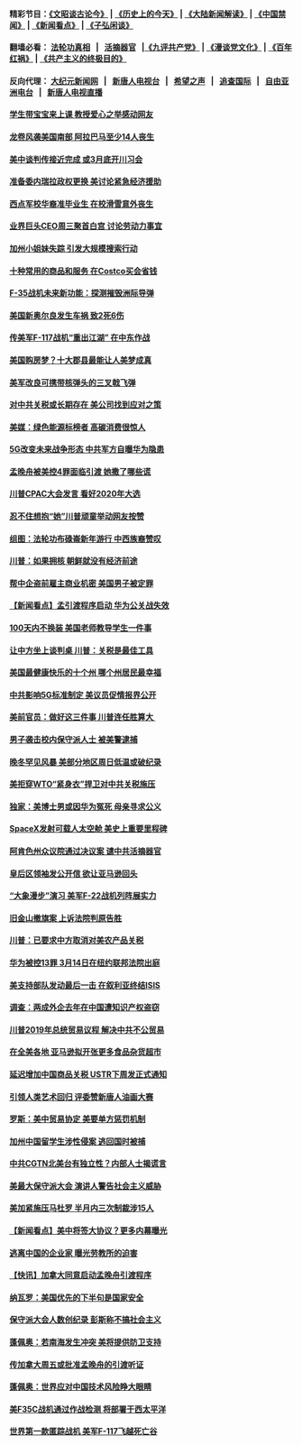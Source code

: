 #### 精彩节目：[《文昭谈古论今》](http://155.138.205.71/wenzhao) | [《历史上的今天》](http://155.138.205.71/today-in-history) | [《大陆新闻解读》](http://155.138.205.71/ntdtv-comedy) | [《中国禁闻》](http://155.138.205.71/ntdtv-news) | [《新闻看点》](http://155.138.205.71/news-insight) | [《子弘闲谈》](http://155.138.205.71/zihongxiantan/) 

 #### 翻墙必看： [法轮功真相](http://155.138.205.71:10000/videos/truth.html) &nbsp;&nbsp;|&nbsp;&nbsp; [活摘器官](http://155.138.205.71:10000/videos/res/Organs/) &nbsp;&nbsp;|[《九评共产党》](http://155.138.205.71:10000/videos/jiuping) | [《漫谈党文化》](http://155.138.205.71:10000/videos/mtdwh) | [《百年红祸》](http://155.138.205.71:10000/videos/bnhh) | [《共产主义的终极目的》](http://155.138.205.71:10000/videos/res/zjmd) 

 #### 反向代理： [大纪元新闻网](http://155.138.205.71:10080/) &nbsp;&nbsp;|&nbsp;&nbsp; [新唐人电视台](http://155.138.205.71:8000/) &nbsp;&nbsp;|&nbsp;&nbsp; [希望之声](http://155.138.205.71:8200/) &nbsp;&nbsp;|&nbsp;&nbsp; [追查国际](http://155.138.205.71:10010/) &nbsp;&nbsp;|&nbsp;&nbsp; [自由亚洲电台](http://155.138.205.71:9800/) &nbsp;&nbsp;|&nbsp;&nbsp; [新唐人电视直播](http://155.138.205.71/) 

#### [学生带宝宝来上课 教授爱心之举感动网友](../pages/nsc412/n11086804.md?t=03040636) 

#### [龙卷风袭美国南部 阿拉巴马至少14人丧生](../pages/nsc412/n11087008.md?t=03040636) 

#### [美中谈判传接近完成 或3月底开川习会](../pages/nsc412/n11086539.md?t=03040636) 

#### [准备委内瑞拉政权更换 美讨论紧急经济援助](../pages/nsc412/n11086396.md?t=03040636) 

#### [西点军校华裔准毕业生 在校滑雪意外丧生](../pages/nsc412/n11086343.md?t=03040636) 

#### [业界巨头CEO周三聚首白宫 讨论劳动力事宜](../pages/nsc412/n11086331.md?t=03040636) 

#### [加州小姐妹失踪 引发大规模搜索行动](../pages/nsc412/n11086302.md?t=03040636) 

#### [十种常用的商品和服务 在Costco买会省钱](../pages/nsc412/n11083409.md?t=03040636) 

#### [F-35战机未来新功能：探测摧毁洲际导弹](../pages/nsc412/n11084576.md?t=03040636) 

#### [美国新奥尔良发生车祸 致2死6伤](../pages/nsc412/n11085688.md?t=03040636) 

#### [传美军F-117战机“重出江湖” 在中东作战](../pages/nsc412/n11085560.md?t=03040636) 

#### [美国购房梦？十大郡县最能让人美梦成真](../pages/nsc412/n11084365.md?t=03040636) 

#### [美军改良可携带核弹头的三叉戟飞弹](../pages/nsc412/n11085360.md?t=03040636) 

#### [对中共关税或长期存在 美公司找到应对之策](../pages/nsc412/n11084764.md?t=03040636) 

#### [美媒：绿色能源标榜者 高碳消费很惊人](../pages/nsc412/n11085202.md?t=03040636) 

#### [5G改变未来战争形态 中共军方自曝华为隐患](../pages/nsc412/n11080193.md?t=03040636) 

#### [孟晚舟被美控4罪面临引渡 她撒了哪些谎](../pages/nsc412/n11084821.md?t=03040636) 

#### [川普CPAC大会发言 看好2020年大选](../pages/nsc412/n11084682.md?t=03040636) 

#### [忍不住想抱“她”川普顽童举动网友按赞](../pages/nsc412/n11084691.md?t=03040636) 

#### [组图：法轮功布碌崙新年游行 中西族裔赞叹](../pages/nsc412/n11084713.md?t=03040636) 

#### [川普：如果拥核 朝鲜就没有经济前途](../pages/nsc412/n11084624.md?t=03040636) 

#### [帮中企盗前雇主商业机密 美国男子被定罪](../pages/nsc412/n11084590.md?t=03040636) 

#### [【新闻看点】孟引渡程序启动 华为公关战失效](../pages/nsc412/n11084453.md?t=03040636) 

#### [100天内不换装 美国老师教导学生一件事](../pages/nsc412/n11084543.md?t=03040636) 

#### [让中方坐上谈判桌 川普：关税是最佳工具](../pages/nsc412/n11084359.md?t=03040636) 

#### [美国最健康快乐的十个州 哪个州居民最幸福](../pages/nsc412/n11084450.md?t=03040636) 

#### [中共影响5G标准制定 美议员促情报界公开](../pages/nsc412/n11084422.md?t=03040636) 

#### [美前官员：做好这三件事 川普连任胜算大 ](../pages/nsc412/n11083314.md?t=03040636) 

#### [男子袭击校内保守派人士 被美警逮捕](../pages/nsc412/n11083471.md?t=03040636) 

#### [晚冬罕见风暴 美部分地区周日低温或破纪录](../pages/nsc412/n11084235.md?t=03040636) 

#### [美拒穿WTO“紧身衣”捍卫对中共关税施压](../pages/nsc412/n11084156.md?t=03040636) 

#### [独家：美博士男或因华为冤死 母亲寻求公义](../pages/nsc412/n11082270.md?t=03040636) 

#### [SpaceX发射可载人太空舱 美史上重要里程碑](../pages/nsc412/n11084023.md?t=03040636) 

#### [阿肯色州众议院通过决议案 谴中共活摘器官](../pages/nsc412/n11082231.md?t=03040636) 

#### [皇后区领袖发公开信  欲让亚马逊回头](../pages/nsc412/n11083353.md?t=03040636) 

#### [“大象漫步”演习 美军F-22战机列阵展实力](../pages/nsc412/n11083501.md?t=03040636) 

#### [旧金山撤旗案 上诉法院判原告胜](../pages/nsc412/n11083486.md?t=03040636) 

#### [川普：已要求中方取消对美农产品关税](../pages/nsc412/n11083216.md?t=03040636) 

#### [华为被控13罪 3月14日在纽约联邦法院出庭](../pages/nsc412/n11082772.md?t=03040636) 

#### [美支持部队发动最后一击 在叙利亚终结ISIS](../pages/nsc412/n11082463.md?t=03040636) 

#### [调查：两成外企去年在中国遭知识产权盗窃](../pages/nsc412/n11082699.md?t=03040636) 

#### [川普2019年总统贸易议程 解决中共不公贸易](../pages/nsc412/n11082766.md?t=03040636) 

#### [在全美各地 亚马逊拟开张更多食品杂货超市](../pages/nsc412/n11082620.md?t=03040636) 

#### [延迟增加中国商品关税 USTR下周发正式通知](../pages/nsc412/n11082707.md?t=03040636) 

#### [引领人类艺术回归 评委赞新唐人油画大赛](../pages/nsc412/n11082419.md?t=03040636) 

#### [罗斯：美中贸易协定 美要单方惩罚机制](../pages/nsc412/n11082394.md?t=03040636) 

#### [加州中国留学生涉性侵案 逃回国时被捕](../pages/nsc412/n11082599.md?t=03040636) 

#### [中共CGTN北美台有独立性？内部人士揭谎言](../pages/nsc412/n11082511.md?t=03040636) 

#### [美最大保守派大会 演讲人警告社会主义威胁](../pages/nsc412/n11082171.md?t=03040636) 

#### [美加紧施压马杜罗 半月内三次制裁涉15人](../pages/nsc412/n11082496.md?t=03040636) 

#### [【新闻看点】美中将签大协议？更多内幕曝光](../pages/nsc412/n11082208.md?t=03040636) 

#### [逃离中国的企业家 曝光劳教所的迫害](../pages/nsc412/n11080422.md?t=03040636) 

#### [【快讯】加拿大同意启动孟晚舟引渡程序](../pages/nsc412/n11082478.md?t=03040636) 

#### [纳瓦罗：美国优先的下半句是国家安全](../pages/nsc412/n11082363.md?t=03040636) 

#### [保守派大会人数创纪录 彭斯称不搞社会主义](../pages/nsc412/n11082273.md?t=03040636) 

#### [蓬佩奥：若南海发生冲突 美将提供防卫支持](../pages/nsc412/n11082064.md?t=03040636) 

#### [传加拿大周五或批准孟晚舟的引渡听证](../pages/nsc412/n11082068.md?t=03040636) 

#### [蓬佩奥：世界应对中国技术风险睁大眼睛](../pages/nsc412/n11081916.md?t=03040636) 

#### [美F35C战机通过作战检测 将部署于西太平洋](../pages/nsc412/n11081544.md?t=03040636) 

#### [世界第一款匿踪战机 美军F-117飞越死亡谷](../pages/nsc412/n11081432.md?t=03040636) 


